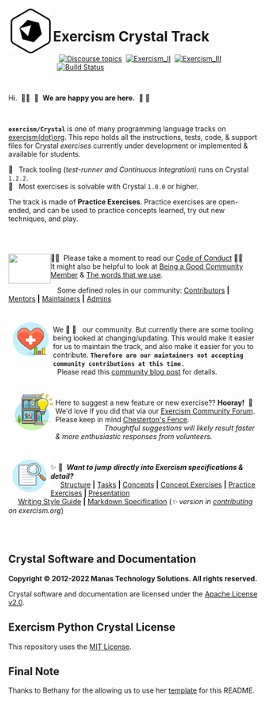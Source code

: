 <br>

<img align="left" width="90" height="90" src="https://github.com/exercism/website-icons/blob/main/tracks/crystal.svg">
<p vertical-align="middle"><h1>Exercism Crystal Track</h1></p>

&nbsp;&nbsp;&nbsp;&nbsp;&nbsp;&nbsp;&nbsp;&nbsp;&nbsp;&nbsp;&nbsp;&nbsp;&nbsp;&nbsp;&nbsp;&nbsp;&nbsp;&nbsp;&nbsp;&nbsp;&nbsp;&nbsp;&nbsp;&nbsp;&nbsp;&nbsp;[![Discourse topics](https://img.shields.io/discourse/topics?color=8A08E6&label=Connect%20&labelColor=FFDF58&logo=Discourse&logoColor=8A08E6&server=https%3A%2F%2Fforum.exercism.org&style=social)](https://forum.exercism.org)
&nbsp;[![Exercism_II](https://img.shields.io/badge/Exercism--Built-9101FF?logo=crystal&logoColor=000000&labelColor=E5E5E5&label=Crystal%201.2.2%20Powered)](https://exercism.org)
&nbsp;[![Exercism_III](https://img.shields.io/badge/Temporary%20Paused-FF6626?labelColor=3D454D&label=Contributions)](https://exercism.org/blog/freeing-our-maintainers) <br>
&nbsp;&nbsp;&nbsp;&nbsp;&nbsp;&nbsp;&nbsp;&nbsp;&nbsp;&nbsp;&nbsp;&nbsp;&nbsp;&nbsp;&nbsp;&nbsp;&nbsp;&nbsp;&nbsp;&nbsp;&nbsp;&nbsp;&nbsp;&nbsp;&nbsp;[![Build Status](https://github.com/exercism/python/workflows/Exercises%20check/badge.svg)](https://github.com/exercism/crystal/actions/workflows/tests.yml)

<br>

Hi. &nbsp;👋🏽 &nbsp;👋 &nbsp;**We are happy you are here.**&nbsp; 🎉&nbsp;🌟

<br>

**`exercism/Crystal`** is one of many programming language tracks on [exercism(dot)org][exercism-website].
This repo holds all the instructions, tests, code, & support files for Crystal _exercises_ currently under development or implemented & available for students.

🌟 &nbsp;&nbsp;Track tooling (_test-runner and Continuous Integration_) runs on Crystal `1.2.2`. <br>
🌟 &nbsp;&nbsp;Most exercises is solvable with Crystal `1.0.0` or higher.

The track is made of **Practice Exercises**. Practice exercises are open-ended, and can be used to practice concepts learned, try out new techniques, and play.

<br><br>

<div>
<span>
<img align="left" height="60" width="85" src="https://user-images.githubusercontent.com/5923094/204436863-2ebf34d1-4b16-486b-9e0a-add36f4c09c1.svg">
</span>
<span align="left">

🌟🌟&nbsp; Please take a moment to read our [Code of Conduct][exercism-code-of-conduct]&nbsp;🌟🌟&nbsp;  
It might also be helpful to look at [Being a Good Community Member][being-a-good-community-member] & [The words that we use][the-words-that-we-use].

&nbsp;&nbsp;&nbsp;&nbsp;&nbsp;&nbsp;&nbsp;&nbsp;&nbsp;&nbsp;&nbsp;&nbsp;&nbsp;&nbsp;&nbsp;&nbsp;&nbsp;&nbsp;&nbsp;&nbsp;&nbsp;&nbsp;&nbsp;&nbsp;&nbsp;Some defined roles in our community: [Contributors][exercism-contributors] **|** [Mentors][exercism-mentors] **|** [Maintainers][exercism-track-maintainers] **|** [Admins][exercism-admins]

</span></div>

<br>
<img align="left" width="90" height="85" src="https://github.com/exercism/website-icons/blob/main/exercises/health-statistics.svg">

We&nbsp;💛&nbsp;💙 &nbsp; our community.
But currently there are some tooling being looked at changing/updating.
This would make it easier for us to maintain the track, and also make it easier for you to contribute.
**`Therefore are our maintainers not accepting community contributions at this time.`**  
&nbsp;&nbsp;&nbsp;&nbsp;&nbsp;&nbsp;&nbsp;&nbsp;&nbsp;&nbsp;&nbsp;&nbsp;&nbsp;&nbsp;&nbsp;&nbsp;&nbsp;&nbsp;&nbsp;&nbsp;&nbsp;&nbsp;&nbsp;&nbsp;&nbsp;Please read this [community blog post](https://exercism.org/blog/freeing-our-maintainers) for details.

<br>
<img align="left" width="95" height="85" src="https://github.com/exercism/website-icons/blob/main/exercises/boutique-suggestions.svg">

Here to suggest a new feature or new exercise?? **Hooray!** &nbsp;🎉 &nbsp;  
We'd love if you did that via our [Exercism Community Forum](https://forum.exercism.org/). Please keep in mind [Chesterton's Fence][chestertons-fence].  
&nbsp;&nbsp;&nbsp;&nbsp;&nbsp;&nbsp;&nbsp;&nbsp;&nbsp;&nbsp;&nbsp;&nbsp;&nbsp;&nbsp;&nbsp;&nbsp;&nbsp;&nbsp;&nbsp;&nbsp;&nbsp;&nbsp;&nbsp;&nbsp;&nbsp;_Thoughtful suggestions will likely result faster & more enthusiastic responses from volunteers._

<br>

<img align="left" width="85" height="80" src="https://github.com/exercism/website-icons/blob/main/exercises/word-search.svg">

✨&nbsp;🦄&nbsp; _**Want to jump directly into Exercism specifications & detail?**_  
&nbsp;&nbsp;&nbsp;&nbsp;&nbsp;[Structure][exercism-track-structure] **|** [Tasks][exercism-tasks] **|** [Concepts][exercism-concepts] **|** [Concept Exercises][concept-exercises] **|** [Practice Exercises][practice-exercises] **|** [Presentation][exercise-presentation]  
&nbsp;&nbsp;&nbsp;&nbsp;&nbsp;[Writing Style Guide][exercism-writing-style] **|** [Markdown Specification][exercism-markdown-specification] (_✨ version in [contributing][website-contributing-section] on exercism.org_)

<br><br>

## Crystal Software and Documentation

**Copyright © 2012-2022 Manas Technology Solutions. All rights reserved.**

Crystal software and documentation are licensed under the [Apache License v2.0][crystal-license].

## Exercism Python Crystal License

This repository uses the [MIT License](/LICENSE).

## Final Note

Thanks to Bethany for the allowing us to use her [template][exercism-template] for this README.

[being-a-good-community-member]: https://github.com/exercism/docs/tree/main/community/good-member
[chestertons-fence]: https://github.com/exercism/docs/blob/main/community/good-member/chestertons-fence.md
[concept-exercises]: https://github.com/exercism/docs/blob/main/building/tracks/concept-exercises.md
[config-json]: https://github.com/exercism/python/blob/main/config.json
[crystal-license]: https://github.com/crystal-lang/crystal/blob/master/LICENSE
[exercise-presentation]: https://github.com/exercism/docs/blob/main/building/tracks/presentation.md
[exercism-admins]: https://github.com/exercism/docs/blob/main/community/administrators.md
[exercism-code-of-conduct]: https://exercism.org/docs/using/legal/code-of-conduct
[exercism-concepts]: https://github.com/exercism/docs/blob/main/building/tracks/concepts.md
[exercism-contributors]: https://github.com/exercism/docs/blob/main/community/contributors.md
[exercism-markdown-specification]: https://github.com/exercism/docs/blob/main/building/markdown/markdown.md
[exercism-mentors]: https://github.com/exercism/docs/tree/main/mentoring
[exercism-tasks]: https://exercism.org/docs/building/product/tasks
[exercism-template]: https://github.com/exercism/python/blob/main/README.md
[exercism-track-maintainers]: https://github.com/exercism/docs/blob/main/community/maintainers.md
[exercism-track-structure]: https://github.com/exercism/docs/tree/main/building/tracks
[exercism-website]: https://exercism.org/
[exercism-writing-style]: https://github.com/exercism/docs/blob/main/building/markdown/style-guide.md
[practice-exercises]: https://github.com/exercism/docs/blob/main/building/tracks/practice-exercises.md
[the-words-that-we-use]: https://github.com/exercism/docs/blob/main/community/good-member/words.md
[website-contributing-section]: https://exercism.org/docs/building
[zero-clause-bsd]: https://docs.python.org/3/license.html#zero-clause-bsd-license-for-code-in-the-python-release-documentation
